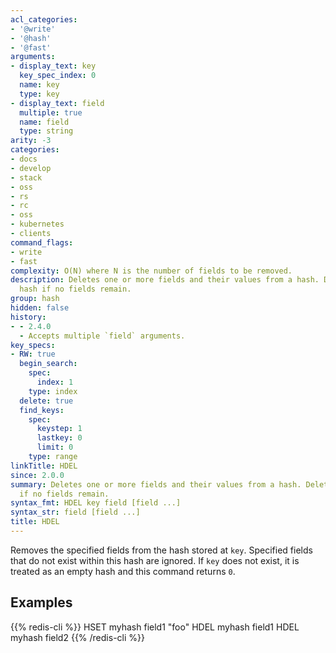 ```yaml
---
acl_categories:
- '@write'
- '@hash'
- '@fast'
arguments:
- display_text: key
  key_spec_index: 0
  name: key
  type: key
- display_text: field
  multiple: true
  name: field
  type: string
arity: -3
categories:
- docs
- develop
- stack
- oss
- rs
- rc
- oss
- kubernetes
- clients
command_flags:
- write
- fast
complexity: O(N) where N is the number of fields to be removed.
description: Deletes one or more fields and their values from a hash. Deletes the
  hash if no fields remain.
group: hash
hidden: false
history:
- - 2.4.0
  - Accepts multiple `field` arguments.
key_specs:
- RW: true
  begin_search:
    spec:
      index: 1
    type: index
  delete: true
  find_keys:
    spec:
      keystep: 1
      lastkey: 0
      limit: 0
    type: range
linkTitle: HDEL
since: 2.0.0
summary: Deletes one or more fields and their values from a hash. Deletes the hash
  if no fields remain.
syntax_fmt: HDEL key field [field ...]
syntax_str: field [field ...]
title: HDEL
---
```

Removes the specified fields from the hash stored at `key`.
Specified fields that do not exist within this hash are ignored.
If `key` does not exist, it is treated as an empty hash and this command returns
`0`.

## Examples

{{% redis-cli %}}
HSET myhash field1 "foo"
HDEL myhash field1
HDEL myhash field2
{{% /redis-cli %}}

